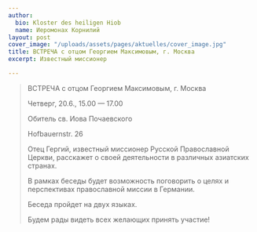 ```yaml
---
author:
  bio: Kloster des heiligen Hiob
  name: Иеромонах Корнилий
layout: post
cover_image: "/uploads/assets/pages/aktuelles/cover_image.jpg"
title: ВСТРЕЧА с отцом Георгием Максимовым, г. Москва
excerpt: Известный миссионер

---
```

> ВСТРЕЧА с отцом Георгием Максимовым, г. Москва
>
> Четверг, 20.6., 15.00 — 17.00
>
> Обитель св. Иова Почаевского
>
> Hofbauernstr. 26
>
> Отец Гергий, известный миссионер Русской Православной Церкви, расскажет о своей деятельности в различных азиатских странах.
>
> В рамках беседы будет возможность поговорить о целях и перспективах православной миссии в Германии.
>
> Беседа пройдет на двух языках.
>
> Будем рады видеть всех желающих принять участие!